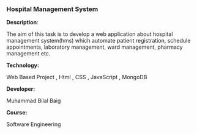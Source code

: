 ###                                  Hospital Management System

**Description**:	

The aim of this task is to develop a web application about hospital management system(hms) which automate patient registration, schedule appointments, laboratory management, ward management, pharmacy management etc.

**Technology:**

Web Based Project , Html , CSS , JavaScript , MongoDB

**Developer:**

Muhammad Bilal Baig

**Course:**

Software Engineering